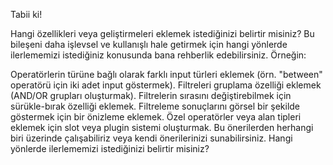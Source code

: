 Tabii ki!

Hangi özellikleri veya geliştirmeleri eklemek istediğinizi belirtir misiniz? Bu bileşeni daha işlevsel ve kullanışlı hale getirmek için hangi yönlerde ilerlememizi istediğiniz konusunda bana rehberlik edebilirsiniz. Örneğin:

Operatörlerin türüne bağlı olarak farklı input türleri eklemek (örn. "between" operatörü için iki adet input göstermek).
Filtreleri gruplama özelliği eklemek (AND/OR grupları oluşturmak).
Filtrelerin sırasını değiştirebilmek için sürükle-bırak özelliği eklemek.
Filtreleme sonuçlarını görsel bir şekilde göstermek için bir önizleme eklemek.
Özel operatörler veya alan tipleri eklemek için slot veya plugin sistemi oluşturmak.
Bu önerilerden herhangi biri üzerinde çalışabiliriz veya kendi önerilerinizi sunabilirsiniz. Hangi yönlerde ilerlememizi istediğinizi belirtir misiniz?
